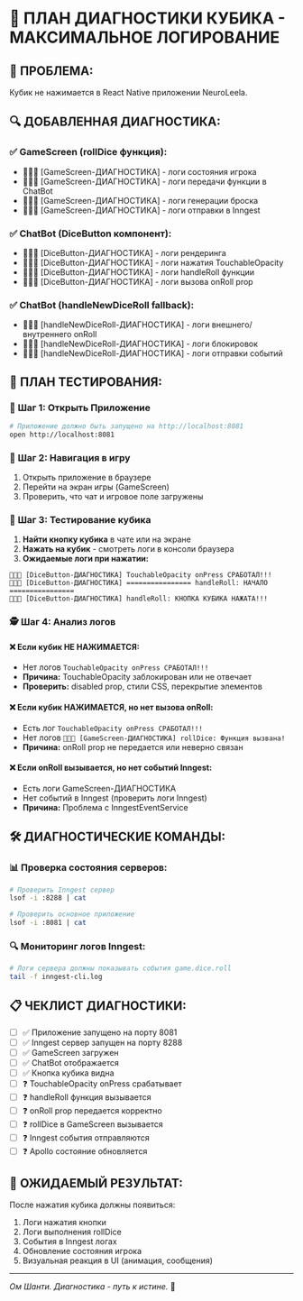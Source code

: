 # 🎲 ПЛАН ДИАГНОСТИКИ КУБИКА - МАКСИМАЛЬНОЕ ЛОГИРОВАНИЕ

## 🚨 **ПРОБЛЕМА:** 
Кубик не нажимается в React Native приложении NeuroLeela.

## 🔍 **ДОБАВЛЕННАЯ ДИАГНОСТИКА:**

### ✅ **GameScreen (rollDice функция):**
- 🎲🎲🎲 [GameScreen-ДИАГНОСТИКА] - логи состояния игрока
- 🎲🎲🎲 [GameScreen-ДИАГНОСТИКА] - логи передачи функции в ChatBot
- 🎲🎲🎲 [GameScreen-ДИАГНОСТИКА] - логи генерации броска
- 🎲🎲🎲 [GameScreen-ДИАГНОСТИКА] - логи отправки в Inngest

### ✅ **ChatBot (DiceButton компонент):**  
- 🎲🎲🎲 [DiceButton-ДИАГНОСТИКА] - логи рендеринга
- 🎲🎲🎲 [DiceButton-ДИАГНОСТИКА] - логи нажатия TouchableOpacity
- 🎲🎲🎲 [DiceButton-ДИАГНОСТИКА] - логи handleRoll функции
- 🎲🎲🎲 [DiceButton-ДИАГНОСТИКА] - логи вызова onRoll prop

### ✅ **ChatBot (handleNewDiceRoll fallback):**
- 🎲🎲🎲 [handleNewDiceRoll-ДИАГНОСТИКА] - логи внешнего/внутреннего onRoll
- 🎲🎲🎲 [handleNewDiceRoll-ДИАГНОСТИКА] - логи блокировок
- 🎲🎲🎲 [handleNewDiceRoll-ДИАГНОСТИКА] - логи отправки событий

## 🧪 **ПЛАН ТЕСТИРОВАНИЯ:**

### 📱 **Шаг 1: Открыть Приложение**
```bash
# Приложение должно быть запущено на http://localhost:8081
open http://localhost:8081
```

### 🎯 **Шаг 2: Навигация в игру**
1. Открыть приложение в браузере
2. Перейти на экран игры (GameScreen)
3. Проверить, что чат и игровое поле загружены

### 🎲 **Шаг 3: Тестирование кубика**
1. **Найти кнопку кубика** в чате или на экране
2. **Нажать на кубик** - смотреть логи в консоли браузера
3. **Ожидаемые логи при нажатии:**

```
🎲🎲🎲 [DiceButton-ДИАГНОСТИКА] TouchableOpacity onPress СРАБОТАЛ!!!
🎲🎲🎲 [DiceButton-ДИАГНОСТИКА] ================ handleRoll: НАЧАЛО ================
🎲🎲🎲 [DiceButton-ДИАГНОСТИКА] handleRoll: КНОПКА КУБИКА НАЖАТА!!!
```

### 🕵️ **Шаг 4: Анализ логов**

#### ❌ **Если кубик НЕ НАЖИМАЕТСЯ:**
- Нет логов `TouchableOpacity onPress СРАБОТАЛ!!!`
- **Причина:** TouchableOpacity заблокирован или не отвечает
- **Проверить:** disabled prop, стили CSS, перекрытие элементов

#### ❌ **Если кубик НАЖИМАЕТСЯ, но нет вызова onRoll:**
- Есть лог `TouchableOpacity onPress СРАБОТАЛ!!!`
- Нет логов `🎲🎲🎲 [GameScreen-ДИАГНОСТИКА] rollDice: Функция вызвана!`
- **Причина:** onRoll prop не передается или неверно связан

#### ❌ **Если onRoll вызывается, но нет событий Inngest:**
- Есть логи GameScreen-ДИАГНОСТИКА
- Нет событий в Inngest (проверить логи Inngest)
- **Причина:** Проблема с InngestEventService

## 🛠️ **ДИАГНОСТИЧЕСКИЕ КОМАНДЫ:**

### 📊 **Проверка состояния серверов:**
```bash
# Проверить Inngest сервер
lsof -i :8288 | cat

# Проверить основное приложение  
lsof -i :8081 | cat
```

### 🔍 **Мониторинг логов Inngest:**
```bash
# Логи сервера должны показывать события game.dice.roll
tail -f inngest-cli.log
```

## 📋 **ЧЕКЛИСТ ДИАГНОСТИКИ:**

- [ ] ✅ Приложение запущено на порту 8081
- [ ] ✅ Inngest сервер запущен на порту 8288  
- [ ] ✅ GameScreen загружен
- [ ] ✅ ChatBot отображается
- [ ] ✅ Кнопка кубика видна
- [ ] ❓ TouchableOpacity onPress срабатывает
- [ ] ❓ handleRoll функция вызывается
- [ ] ❓ onRoll prop передается корректно
- [ ] ❓ rollDice в GameScreen вызывается
- [ ] ❓ Inngest события отправляются
- [ ] ❓ Apollo состояние обновляется

## 🎯 **ОЖИДАЕМЫЙ РЕЗУЛЬТАТ:**
После нажатия кубика должны появиться:
1. Логи нажатия кнопки
2. Логи выполнения rollDice
3. События в Inngest логах  
4. Обновление состояния игрока
5. Визуальная реакция в UI (анимация, сообщения)

---
*Ом Шанти. Диагностика - путь к истине.* 🙏 